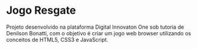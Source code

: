 # Jogo Resgate
Projeto desenvolvido na plataforma Digital Innovaton One sob tutoria de Denilson Bonatti, com o objetivo é criar um jogo web browser utilizando os conceitos de HTML5, CSS3 e JavaScript.
